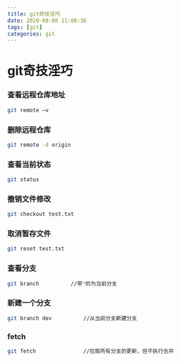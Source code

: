 ```yaml
---
title: git奇技淫巧
date: 2020-08-08 11:08:36
tags: [git]
categories: git
---
```




# git奇技淫巧

### 查看远程仓库地址

```bash
git remote –v
```

### 删除远程仓库

```bash
git remote -d origin
```

### 查看当前状态

```bash
git status
```

### 撤销文件修改

```bash
git checkout test.txt
```

### 取消暂存文件

```bash
git reset test.txt
```

### 查看分支

```bash
git branch			//带*的为当前分支
```

### 新建一个分支

```bash
git branch dev 			//从当前分支新建分支
```

### fetch

```bash
git fetch     			//拉取所有分支的更新，但不执行合并
```



<!-- more -->